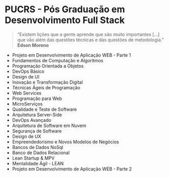 # PUCRS - Pós Graduação em Desenvolvimento Full Stack

> “Existem lições que a gente aprende que são muito importantes [...]
> que vão além das questões técnicas e das questões de metodologia.” 
> **Edson Moreno**

- Projeto em Desenvolvimento de Aplicação WEB - Parte 1
- Fundamentos de Computação e Algoritmos
- Programação Orientada a Objetos
- DevOps Básico
- Design de UI
- Inovação e Transformação Digital
- Técnicas Ágeis de Programação
- Web Services
- Programação para Web
- MicroServiços
- Qualidade e Teste de Software
- Arquitetura Server-Side
- DevOps Avançado
- Arquitetura de Software em Nuvem
- Segurança de Software
- Design de UX
- Empreendedorismo e Novos Modelos de Negócios
- Bancos de Dados NoSql
- Banco de Dados Relacional
- Lean Startup & MPV
- Mentalidade Ágil - LEAN
- Projeto em Desenvolvimento de Aplicação WEB - Parte 2
